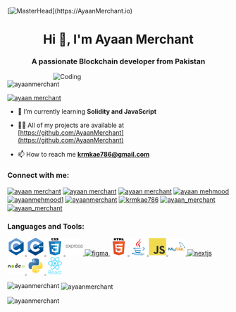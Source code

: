[![MasterHead](https://www.technoloader.com/blog/wp-content/uploads/2019/10/blockchain-developer.gif.)](https://AyaanMerchant.io)
<h1 align="center">Hi 👋, I'm Ayaan Merchant</h1>
<h3 align="center">A passionate Blockchain developer from Pakistan</h3>
<img align="right" alt="Coding" width="400" src="https://i.gifer.com/embedded/download/YCZM.gif">
<p align="left"> <img src="https://komarev.com/ghpvc/?username=ayaanmerchant&label=Profile%20views&color=0e75b6&style=flat" alt="ayaanmerchant" /> </p>

<p align="left"> <a href="https://twitter.com/ayaan merchant" target="blank"><img src="https://img.shields.io/twitter/follow/ayaan merchant?logo=twitter&style=for-the-badge" alt="ayaan merchant" /></a> </p>

- 🌱 I’m currently learning **Solidity and JavaScript**

- 👨‍💻 All of my projects are available at [https://github.com/AyaanMerchant](https://github.com/AyaanMerchant)

- 📫 How to reach me **krmkae786@gmail.com**

<h3 align="left">Connect with me:</h3>
<p align="left">
<a href="https://twitter.com/ayaan merchant" target="blank"><img align="center" src="https://raw.githubusercontent.com/rahuldkjain/github-profile-readme-generator/master/src/images/icons/Social/twitter.svg" alt="ayaan merchant" height="30" width="40" /></a>
<a href="https://linkedin.com/in/ayaan merchant" target="blank"><img align="center" src="https://raw.githubusercontent.com/rahuldkjain/github-profile-readme-generator/master/src/images/icons/Social/linked-in-alt.svg" alt="ayaan merchant" height="30" width="40" /></a>
<a href="https://kaggle.com/ayaan merchant" target="blank"><img align="center" src="https://raw.githubusercontent.com/rahuldkjain/github-profile-readme-generator/master/src/images/icons/Social/kaggle.svg" alt="ayaan merchant" height="30" width="40" /></a>
<a href="https://fb.com/ayaan mehmood" target="blank"><img align="center" src="https://raw.githubusercontent.com/rahuldkjain/github-profile-readme-generator/master/src/images/icons/Social/facebook.svg" alt="ayaan mehmood" height="30" width="40" /></a>
<a href="https://instagram.com/ayaanmehmood1" target="blank"><img align="center" src="https://raw.githubusercontent.com/rahuldkjain/github-profile-readme-generator/master/src/images/icons/Social/instagram.svg" alt="ayaanmehmood1" height="30" width="40" /></a>
<a href="https://www.codechef.com/users/ayaanmerchant" target="blank"><img align="center" src="https://cdn.jsdelivr.net/npm/simple-icons@3.1.0/icons/codechef.svg" alt="ayaanmerchant" height="30" width="40" /></a>
<a href="https://www.hackerrank.com/krmkae786" target="blank"><img align="center" src="https://raw.githubusercontent.com/rahuldkjain/github-profile-readme-generator/master/src/images/icons/Social/hackerrank.svg" alt="krmkae786" height="30" width="40" /></a>
<a href="https://codeforces.com/profile/ayaan_merchant" target="blank"><img align="center" src="https://raw.githubusercontent.com/rahuldkjain/github-profile-readme-generator/master/src/images/icons/Social/codeforces.svg" alt="ayaan_merchant" height="30" width="40" /></a>
<a href="https://www.leetcode.com/ayaan_merchant" target="blank"><img align="center" src="https://raw.githubusercontent.com/rahuldkjain/github-profile-readme-generator/master/src/images/icons/Social/leet-code.svg" alt="ayaan_merchant" height="30" width="40" /></a>
</p>

<h3 align="left">Languages and Tools:</h3>
<p align="left"> <a href="https://www.cprogramming.com/" target="_blank" rel="noreferrer"> <img src="https://raw.githubusercontent.com/devicons/devicon/master/icons/c/c-original.svg" alt="c" width="40" height="40"/> </a> <a href="https://www.w3schools.com/cpp/" target="_blank" rel="noreferrer"> <img src="https://raw.githubusercontent.com/devicons/devicon/master/icons/cplusplus/cplusplus-original.svg" alt="cplusplus" width="40" height="40"/> </a> <a href="https://www.w3schools.com/css/" target="_blank" rel="noreferrer"> <img src="https://raw.githubusercontent.com/devicons/devicon/master/icons/css3/css3-original-wordmark.svg" alt="css3" width="40" height="40"/> </a> <a href="https://expressjs.com" target="_blank" rel="noreferrer"> <img src="https://raw.githubusercontent.com/devicons/devicon/master/icons/express/express-original-wordmark.svg" alt="express" width="40" height="40"/> </a> <a href="https://www.figma.com/" target="_blank" rel="noreferrer"> <img src="https://www.vectorlogo.zone/logos/figma/figma-icon.svg" alt="figma" width="40" height="40"/> </a> <a href="https://www.w3.org/html/" target="_blank" rel="noreferrer"> <img src="https://raw.githubusercontent.com/devicons/devicon/master/icons/html5/html5-original-wordmark.svg" alt="html5" width="40" height="40"/> </a> <a href="https://www.java.com" target="_blank" rel="noreferrer"> <img src="https://raw.githubusercontent.com/devicons/devicon/master/icons/java/java-original.svg" alt="java" width="40" height="40"/> </a> <a href="https://developer.mozilla.org/en-US/docs/Web/JavaScript" target="_blank" rel="noreferrer"> <img src="https://raw.githubusercontent.com/devicons/devicon/master/icons/javascript/javascript-original.svg" alt="javascript" width="40" height="40"/> </a> <a href="https://www.mysql.com/" target="_blank" rel="noreferrer"> <img src="https://raw.githubusercontent.com/devicons/devicon/master/icons/mysql/mysql-original-wordmark.svg" alt="mysql" width="40" height="40"/> </a> <a href="https://nextjs.org/" target="_blank" rel="noreferrer"> <img src="https://cdn.worldvectorlogo.com/logos/nextjs-2.svg" alt="nextjs" width="40" height="40"/> </a> <a href="https://nodejs.org" target="_blank" rel="noreferrer"> <img src="https://raw.githubusercontent.com/devicons/devicon/master/icons/nodejs/nodejs-original-wordmark.svg" alt="nodejs" width="40" height="40"/> </a> <a href="https://www.python.org" target="_blank" rel="noreferrer"> <img src="https://raw.githubusercontent.com/devicons/devicon/master/icons/python/python-original.svg" alt="python" width="40" height="40"/> </a> <a href="https://reactjs.org/" target="_blank" rel="noreferrer"> <img src="https://raw.githubusercontent.com/devicons/devicon/master/icons/react/react-original-wordmark.svg" alt="react" width="40" height="40"/> </a> </p>

<p><img align="left" src="https://github-readme-stats.vercel.app/api/top-langs?username=ayaanmerchant&show_icons=true&locale=en&layout=compact" alt="ayaanmerchant" /></p>

<p>&nbsp;<img align="center" src="https://github-readme-stats.vercel.app/api?username=ayaanmerchant&show_icons=true&locale=en" alt="ayaanmerchant" /></p>

<p><img align="center" src="https://github-readme-streak-stats.herokuapp.com/?user=ayaanmerchant&" alt="ayaanmerchant" /></p>
